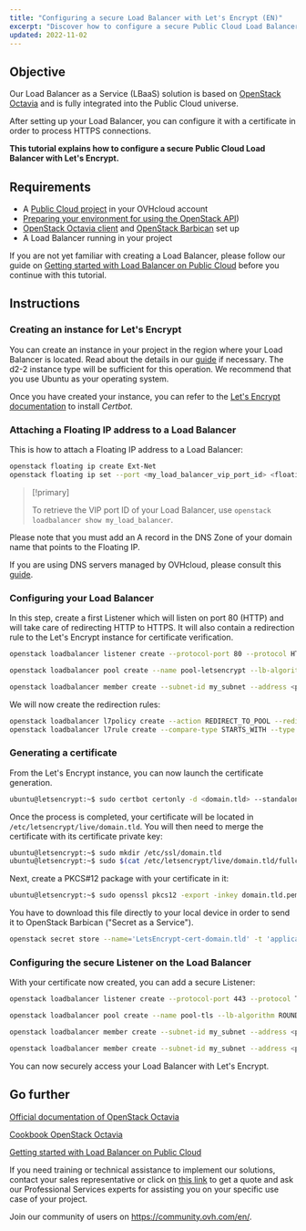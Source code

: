 ```yaml
---
title: "Configuring a secure Load Balancer with Let's Encrypt (EN)"
excerpt: "Discover how to configure a secure Public Cloud Load Balancer with Let's Encrypt"
updated: 2022-11-02
---
```


## Objective

Our Load Balancer as a Service (LBaaS) solution is based on [OpenStack Octavia](https://wiki.openstack.org/wiki/Octavia) and is fully integrated into the Public Cloud universe. 

After setting up your Load Balancer, you can configure it with a certificate in order to process HTTPS connections.

**This tutorial explains how to configure a secure Public Cloud Load Balancer with Let's Encrypt.**

## Requirements

- A [Public Cloud project](https://www.ovhcloud.com/de/public-cloud/) in your OVHcloud account
- [Preparing your environment for using the OpenStack API](/pages/public_cloud/compute/prepare_the_environment_for_using_the_openstack_api))
- [OpenStack Octavia client](https://docs.openstack.org/python-octaviaclient/latest/install/index.html) and [OpenStack Barbican](https://docs.openstack.org/python-barbicanclient/latest/install/index.html) set up
- A Load Balancer running in your project

If you are not yet familiar with creating a Load Balancer, please follow our guide on [Getting started with Load Balancer on Public Cloud](/pages/public_cloud/public_cloud_network_services/getting-started-01-create-lb-service) before you continue with this tutorial.

## Instructions

### Creating an instance for Let's Encrypt

You can create an instance in your project in the region where your Load Balancer is located. Read about the details in our [guide](/pages/public_cloud/compute/public-cloud-first-steps) if necessary. The d2-2 instance type will be sufficient for this operation. We recommend that you use Ubuntu as your operating system. 

Once you have created your instance, you can refer to the [Let's Encrypt documentation](https://certbot.eff.org/instructions?ws=other&os=ubuntufocal) to install *Certbot*.

### Attaching a Floating IP address to a Load Balancer

This is how to attach a Floating IP address to a Load Balancer:

```bash
openstack floating ip create Ext-Net
openstack floating ip set --port <my_load_balancer_vip_port_id> <floating_ip>
```

> [!primary]
>
> To retrieve the VIP port ID of your Load Balancer, use `openstack loadbalancer show my_load_balancer`.

Please note that you must add an A record in the DNS Zone of your domain name that points to the Floating IP. 

If you are using DNS servers managed by OVHcloud, please consult this [guide](/pages/web_cloud/domains/dns_zone_edit).

### Configuring your Load Balancer

In this step, create a first Listener which will listen on port 80 (HTTP) and will take care of redirecting HTTP to HTTPS. It will also contain a redirection rule to the Let's Encrypt instance for certificate verification.

```bash
openstack loadbalancer listener create --protocol-port 80 --protocol HTTP --name http-listener my_load_balancer

openstack loadbalancer pool create --name pool-letsencrypt --lb-algorithm ROUND_ROBIN --listener http-listener --protocol HTTP

openstack loadbalancer member create --subnet-id my_subnet --address <private_ip_letsencrypt_instance>  --protocol-port 80 pool-letsencrypt
```

We will now create the redirection rules:

```bash
openstack loadbalancer l7policy create --action REDIRECT_TO_POOL --redirect-pool pool-letsencrypt --name letsencrypt-redirection http-listener --position 1
openstack loadbalancer l7rule create --compare-type STARTS_WITH --type PATH --value /.well-known/acme-challenge letsencrypt-redirection
```

### Generating a certificate

From the Let's Encrypt instance, you can now launch the certificate generation.

```bash
ubuntu@letsencrypt:~$ sudo certbot certonly -d <domain.tld> --standalone -m <email> --agree-tos
```

Once the process is completed, your certificate will be located in `/etc/letsencrypt/live/domain.tld`. You will then need to merge the certificate with its certificate private key:

```bash
ubuntu@letsencrypt:~$ sudo mkdir /etc/ssl/domain.tld
ubuntu@letsencrypt:~$ sudo $(cat /etc/letsencrypt/live/domain.tld/fullchain.pem /etc/letsencrypt/live/domain.tld/privkey.pem | tee /etc/ssl/domain.tld.pem)
```

Next, create a PKCS#12 package with your certificate in it:

```bash
ubuntu@letsencrypt:~$ sudo openssl pkcs12 -export -inkey domain.tld.pem -in domain.tld.pem -out domain.tld.p12
```

You have to download this file directly to your local device in order to send it to OpenStack Barbican ("Secret as a Service").

```bash
openstack secret store --name='LetsEncrypt-cert-domain.tld' -t 'application/octet-stream' -e 'base64' --payload="$(base64 < domain.tld.p12)"
```

### Configuring the secure Listener on the Load Balancer

With your certificate now created, you can add a secure Listener:

```bash
openstack loadbalancer listener create --protocol-port 443 --protocol TERMINATED_HTTPS --name https-listener --default-tls-container=$(openstack secret list | awk '/ LetsEncrypt-cert-domain.tld / {print $2}') my_load_balancer

openstack loadbalancer pool create --name pool-tls --lb-algorithm ROUND_ROBIN --listener tls-listener --protocol HTTP

openstack loadbalancer member create --subnet-id my_subnet --address <private_ip_instance_1> --protocol-port 80 my_pool

openstack loadbalancer member create --subnet-id my_subnet --address <private_ip_instance_2> --protocol-port 80 my_pool
```

You can now securely access your Load Balancer with Let's Encrypt.

## Go further

[Official documentation of OpenStack Octavia](https://docs.openstack.org/octavia/latest/)

[Cookbook OpenStack Octavia](https://docs.openstack.org/octavia/latest/user/guides/basic-cookbook.html)

[Getting started with Load Balancer on Public Cloud](/pages/public_cloud/public_cloud_network_services/getting-started-01-create-lb-service)

If you need training or technical assistance to implement our solutions, contact your sales representative or click on [this link](https://www.ovhcloud.com/de/professional-services/) to get a quote and ask our Professional Services experts for assisting you on your specific use case of your project.

Join our community of users on <https://community.ovh.com/en/>.
